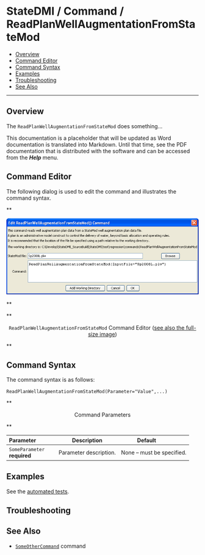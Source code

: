 # StateDMI / Command / ReadPlanWellAugmentationFromStateMod #

* [Overview](#overview)
* [Command Editor](#command-editor)
* [Command Syntax](#command-syntax)
* [Examples](#examples)
* [Troubleshooting](#troubleshooting)
* [See Also](#see-also)

-------------------------

## Overview ##

The `ReadPlanWellAugmentationFromStateMod` does something...

This documentation is a placeholder that will be updated as Word documentation is translated into Markdown.
Until that time, see the PDF documentation that is distributed with the software and can be accessed
from the ***Help*** menu.

## Command Editor ##

The following dialog is used to edit the command and illustrates the command syntax.

**<p style="text-align: center;">
![ReadPlanWellAugmentationFromStateMod](ReadPlanWellAugmentationFromStateMod.png)
</p>**

**<p style="text-align: center;">
`ReadPlanWellAugmentationFromStateMod` Command Editor (<a href="../ReadPlanWellAugmentationFromStateMod.png">see also the full-size image</a>)
</p>**

## Command Syntax ##

The command syntax is as follows:

```text
ReadPlanWellAugmentationFromStateMod(Parameter="Value",...)
```
**<p style="text-align: center;">
Command Parameters
</p>**

| **Parameter**&nbsp;&nbsp;&nbsp;&nbsp;&nbsp;&nbsp;&nbsp;&nbsp;&nbsp;&nbsp;&nbsp;&nbsp; | **Description** | **Default**&nbsp;&nbsp;&nbsp;&nbsp;&nbsp;&nbsp;&nbsp;&nbsp;&nbsp;&nbsp; |
| --------------|-----------------|----------------- |
|`SomeParameter`<br>**required**|Parameter description.|None – must be specified.|

## Examples ##

See the [automated tests](https://github.com/OpenCDSS/cdss-app-statedmi-test/tree/master/test/regression/commands/ReadPlanWellAugmentationFromStateMod).

## Troubleshooting ##

## See Also ##

* [`SomeOtherCommand`](../SomeOtherCommand/SomeOtherCommand) command
